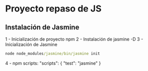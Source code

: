 # Proyecto repaso de JS #

## Instalación de Jasmine ## 

1 - Inicialización de proyecto npm
2 - Instalación de jasmine -D
3 - Inicialización de Jasmine
```cmd
node node_modules/jasmine/bin/jasmine init
```
4 - npm scripts: "scripts": { "test": "jasmine" }